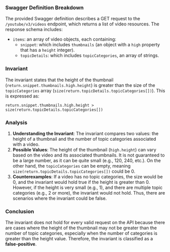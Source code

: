### Swagger Definition Breakdown
The provided Swagger definition describes a GET request to the `/youtube/v3/videos` endpoint, which returns a list of video resources. The response schema includes:
- `items`: an array of video objects, each containing:
  - `snippet`: which includes `thumbnails` (an object with a `high` property that has a `height` integer).
  - `topicDetails`: which includes `topicCategories`, an array of strings.

### Invariant
The invariant states that the height of the thumbnail (`return.snippet.thumbnails.high.height`) is greater than the size of the `topicCategories` array (`size(return.topicDetails.topicCategories[])`). This is expressed as:

`return.snippet.thumbnails.high.height > size(return.topicDetails.topicCategories[])`

### Analysis
1. **Understanding the Invariant**: The invariant compares two values: the height of a thumbnail and the number of topic categories associated with a video. 
2. **Possible Values**: The height of the thumbnail (`high.height`) can vary based on the video and its associated thumbnails. It is not guaranteed to be a large number, as it can be quite small (e.g., 120, 240, etc.). On the other hand, the `topicCategories` can be empty, meaning `size(return.topicDetails.topicCategories[])` could be 0.
3. **Counterexamples**: If a video has no topic categories, the size would be 0, and the invariant would hold true if the height is greater than 0. However, if the height is very small (e.g., 1), and there are multiple topic categories (e.g., 2 or more), the invariant would not hold. Thus, there are scenarios where the invariant could be false.

### Conclusion
The invariant does not hold for every valid request on the API because there are cases where the height of the thumbnail may not be greater than the number of topic categories, especially when the number of categories is greater than the height value. Therefore, the invariant is classified as a **false-positive**.
